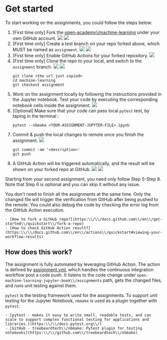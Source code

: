 
# Get started

To start working on the assignments, you could follow the  steps below:

1. [First time only] Fork the [open-academy\\/machine-learning](https:\\/\\/github.com\\/open-academy\\/machine-learning) under your own GitHub account.
![](https:\\/\\/test-jupyter-notebook.github.io\\/static\\/https://test-jupyter-notebook.github.io/static/images\\/fork-01.jpg)
![](https:\\/\\/test-jupyter-notebook.github.io\\/static\\/https://test-jupyter-notebook.github.io/static/images\\/fork-02.jpg)
2. [First time only] Create a test branch on your repo forked above, which MUST be named as `assignment`.
![](https:\\/\\/test-jupyter-notebook.github.io\\/static\\/https://test-jupyter-notebook.github.io/static/images\\/create_branch-01.jpg)
![](https:\\/\\/test-jupyter-notebook.github.io\\/static\\/https://test-jupyter-notebook.github.io/static/images\\/create_branch-02.jpg)
3. [First time only] Enable GitHub Actions for your forked repository.
![](https:\\/\\/test-jupyter-notebook.github.io\\/static\\/https://test-jupyter-notebook.github.io/static/images\\/enable_actions.png)
4. [First time only] Clone the repo to your local, and switch to the `assignment` branch.
![](https:\\/\\/test-jupyter-notebook.github.io\\/static\\/https://test-jupyter-notebook.github.io/static/images\\/git_clone-01.jpg)
![](https:\\/\\/test-jupyter-notebook.github.io\\/static\\/https://test-jupyter-notebook.github.io/static/images\\/clone_checkout.png)
    ```shell
    git clone <the url just copied>
    cd machine-learning
    git checkout assignment
    ```
5. Work on the assignment locally by following the instructions provided in the Jupyter notebook. Test your code by executing the corresponding notebook cells inside the assignment.
![](https:\\/\\/test-jupyter-notebook.github.io\\/static\\/https://test-jupyter-notebook.github.io/static/images\\/executing-code-cell.png)
6. [Optional] Make sure that your code can pass local `pytest` test, by taping in the terminal : <br>
    ```shell
   pytest --nbmake <YOUR-ASSIGNMENT-JUPYTER-FILE>.ipynb
   ```
7. Commit & push the local changes to remote once you finish the assignment.
![](https:\\/\\/test-jupyter-notebook.github.io\\/static\\/https://test-jupyter-notebook.github.io/static/images\\/commit_push.png)
    ```shell
    git commit -am '<description>'
    git push
    ```
8. A GitHub Action will be triggered automatically, and the result will be shown on your forked repo at GitHub.
![](https:\\/\\/test-jupyter-notebook.github.io\\/static\\/https://test-jupyter-notebook.github.io/static/images\\/actions-1.png)
![](https:\\/\\/test-jupyter-notebook.github.io\\/static\\/https://test-jupyter-notebook.github.io/static/images\\/actions-2.png)

Starting from your second assignment, you need only follow 
Step 5-Step 8. Note that Step 6 is optional and you can skip it without any issue.

You don't need to finish all the assignments at the same time. Only the changed file will trigger the verification from GitHub after being pushed to the remote. You could also debug the code by checking the error log from the GitHub Action execution.

```{seealso}
- [How to fork a GitHub repo?](https:\\/\\/docs.github.com\\/en\\/get-started\\/quickstart\\/fork-a-repo)
- [How to check GitHub Action result?](https:\\/\\/docs.github.com\\/en\\/actions\\/quickstart#viewing-your-workflow-results)
```

## How does this work?

The assignment is fully automated by leveraging GitHub Action. The action is defined by [assignment.yml](https:\\/\\/github.com\\/open-academy\\/machine-learning\\/blob\\/main\\/.github\\/workflows\\/assignment.yml), which handles the continuous integration workflow post a code push. It listens to the code change under `open-machine-learning-jupyter-book\\/assignments` path, gets the changed files, and runs unit testing against them.

`pytest` is the testing framework used for the assignments. To support unit testing for the Jupyter Notebook, `nbmake` is used as a plugin together with `pytest`.

```{seealso}
- [pytest - makes it easy to write small, readable tests, and can scale to support complex functional testing for applications and libraries.](https:\\/\\/docs.pytest.org\\/)
- [GitHub - treebeardtech\\/nbmake: Pytest plugin for testing notebooks](https:\\/\\/github.com\\/treebeardtech\\/nbmake)
```
